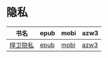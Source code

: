 # 隐私

| 书名 | epub | mobi | azw3 |
| --- | --- | --- | --- |
| [捍卫隐私](http://ct.dalanmei.com/f/31084289-572112235-54d6e6) | [epub](http://ct.dalanmei.com/f/31084289-572112235-54d6e6) | [mobi](http://ct.dalanmei.com/f/31084289-571724455-dc3aee) | [azw3](http://ct.dalanmei.com/f/31084289-572116094-e9a595) |
